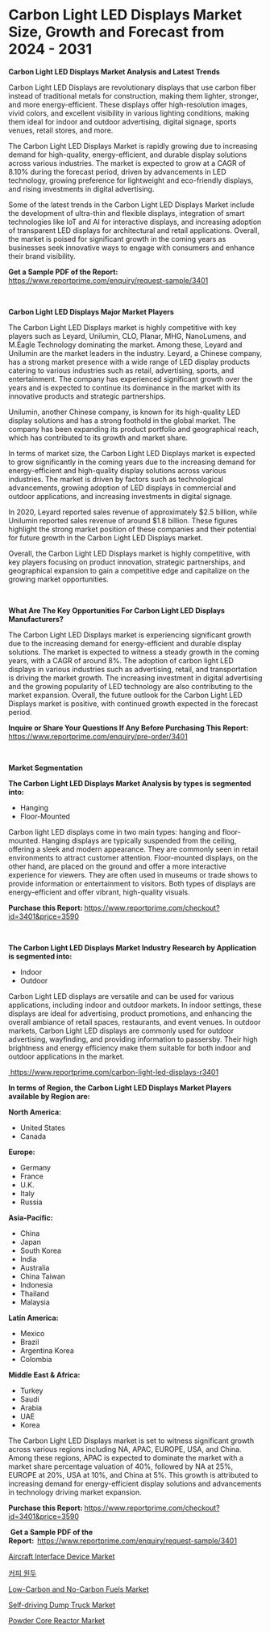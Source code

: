 <p><h1>Carbon Light LED Displays Market Size, Growth and Forecast from 2024 - 2031</h1></p><p><strong>Carbon Light LED Displays Market Analysis and Latest Trends</strong></p>
<p><p>Carbon Light LED Displays are revolutionary displays that use carbon fiber instead of traditional metals for construction, making them lighter, stronger, and more energy-efficient. These displays offer high-resolution images, vivid colors, and excellent visibility in various lighting conditions, making them ideal for indoor and outdoor advertising, digital signage, sports venues, retail stores, and more.</p><p>The Carbon Light LED Displays Market is rapidly growing due to increasing demand for high-quality, energy-efficient, and durable display solutions across various industries. The market is expected to grow at a CAGR of 8.10% during the forecast period, driven by advancements in LED technology, growing preference for lightweight and eco-friendly displays, and rising investments in digital advertising.</p><p>Some of the latest trends in the Carbon Light LED Displays Market include the development of ultra-thin and flexible displays, integration of smart technologies like IoT and AI for interactive displays, and increasing adoption of transparent LED displays for architectural and retail applications. Overall, the market is poised for significant growth in the coming years as businesses seek innovative ways to engage with consumers and enhance their brand visibility.</p></p>
<p><strong>Get a Sample PDF of the Report:&nbsp;</strong> <a href="https://www.reportprime.com/enquiry/request-sample/3401">https://www.reportprime.com/enquiry/request-sample/3401</a></p>
<p>&nbsp;</p>
<p><strong>Carbon Light LED Displays Major Market Players</strong></p>
<p><p>The Carbon Light LED Displays market is highly competitive with key players such as Leyard, Unilumin, CLO, Planar, MHG, NanoLumens, and M.Eagle Technology dominating the market. Among these, Leyard and Unilumin are the market leaders in the industry. Leyard, a Chinese company, has a strong market presence with a wide range of LED display products catering to various industries such as retail, advertising, sports, and entertainment. The company has experienced significant growth over the years and is expected to continue its dominance in the market with its innovative products and strategic partnerships.</p><p>Unilumin, another Chinese company, is known for its high-quality LED display solutions and has a strong foothold in the global market. The company has been expanding its product portfolio and geographical reach, which has contributed to its growth and market share.</p><p>In terms of market size, the Carbon Light LED Displays market is expected to grow significantly in the coming years due to the increasing demand for energy-efficient and high-quality display solutions across various industries. The market is driven by factors such as technological advancements, growing adoption of LED displays in commercial and outdoor applications, and increasing investments in digital signage.</p><p>In 2020, Leyard reported sales revenue of approximately $2.5 billion, while Unilumin reported sales revenue of around $1.8 billion. These figures highlight the strong market position of these companies and their potential for future growth in the Carbon Light LED Displays market.</p><p>Overall, the Carbon Light LED Displays market is highly competitive, with key players focusing on product innovation, strategic partnerships, and geographical expansion to gain a competitive edge and capitalize on the growing market opportunities.</p></p>
<p>&nbsp;</p>
<p><strong>What Are The Key Opportunities For Carbon Light LED Displays Manufacturers?</strong></p>
<p><p>The Carbon Light LED Displays market is experiencing significant growth due to the increasing demand for energy-efficient and durable display solutions. The market is expected to witness a steady growth in the coming years, with a CAGR of around 8%. The adoption of carbon light LED displays in various industries such as advertising, retail, and transportation is driving the market growth. The increasing investment in digital advertising and the growing popularity of LED technology are also contributing to the market expansion. Overall, the future outlook for the Carbon Light LED Displays market is positive, with continued growth expected in the forecast period.</p></p>
<p><strong>Inquire or Share Your Questions If Any Before Purchasing This Report:</strong> <a href="https://www.reportprime.com/enquiry/pre-order/3401">https://www.reportprime.com/enquiry/pre-order/3401</a></p>
<p>&nbsp;</p>
<p><strong>Market Segmentation</strong></p>
<p><strong>The Carbon Light LED Displays Market Analysis by types is segmented into:</strong></p>
<p><ul><li>Hanging</li><li>Floor-Mounted</li></ul></p>
<p><p>Carbon light LED displays come in two main types: hanging and floor-mounted. Hanging displays are typically suspended from the ceiling, offering a sleek and modern appearance. They are commonly seen in retail environments to attract customer attention. Floor-mounted displays, on the other hand, are placed on the ground and offer a more interactive experience for viewers. They are often used in museums or trade shows to provide information or entertainment to visitors. Both types of displays are energy-efficient and offer vibrant, high-quality visuals.</p></p>
<p><strong>Purchase this Report:&nbsp;</strong><a href="https://www.reportprime.com/checkout?id=3401&price=3590">https://www.reportprime.com/checkout?id=3401&price=3590</a></p>
<p>&nbsp;</p>
<p><strong>The Carbon Light LED Displays Market Industry Research by Application is segmented into:</strong></p>
<p><ul><li>Indoor</li><li>Outdoor</li></ul></p>
<p><p>Carbon Light LED displays are versatile and can be used for various applications, including indoor and outdoor markets. In indoor settings, these displays are ideal for advertising, product promotions, and enhancing the overall ambiance of retail spaces, restaurants, and event venues. In outdoor markets, Carbon Light LED displays are commonly used for outdoor advertising, wayfinding, and providing information to passersby. Their high brightness and energy efficiency make them suitable for both indoor and outdoor applications in the market.</p></p>
<p><a href="https://www.reportprime.com/carbon-light-led-displays-r3401">&nbsp;https://www.reportprime.com/carbon-light-led-displays-r3401</a></p>
<p><strong>In terms of Region, the Carbon Light LED Displays Market Players available by Region are:</strong></p>
<p>
    <p> <strong> North America: </strong>
        <ul>
            <li>United States</li>
            <li>Canada</li>
        </ul>
        </p> 
    <p> <strong> Europe: </strong>
        <ul>
            <li>Germany</li>
            <li>France</li>
            <li>U.K.</li>
            <li>Italy</li>
            <li>Russia</li>
        </ul>
        </p> 
    <p> <strong> Asia-Pacific: </strong>
        <ul>
            <li>China</li>
            <li>Japan</li>
            <li>South Korea</li>
            <li>India</li>
            <li>Australia</li>
            <li>China Taiwan</li>
            <li>Indonesia</li>
            <li>Thailand</li>
            <li>Malaysia</li>
        </ul>
        </p> 
    <p> <strong> Latin America: </strong>
        <ul>
            <li>Mexico</li>
            <li>Brazil</li>
            <li>Argentina Korea</li>
            <li>Colombia</li>
        </ul>
        </p> 
    <p> <strong> Middle East & Africa: </strong>
        <ul>
            <li>Turkey</li>
            <li>Saudi</li>
            <li>Arabia</li>
            <li>UAE</li>
            <li>Korea</li>
        </ul>
    </p>
    </p>
<p><p>The Carbon Light LED Displays market is set to witness significant growth across various regions including NA, APAC, EUROPE, USA, and China. Among these regions, APAC is expected to dominate the market with a market share percentage valuation of 40%, followed by NA at 25%, EUROPE at 20%, USA at 10%, and China at 5%. This growth is attributed to increasing demand for energy-efficient display solutions and advancements in technology driving market expansion.</p></p>
<p><strong>Purchase this Report: </strong><a href="https://www.reportprime.com/checkout?id=3401&price=3590">https://www.reportprime.com/checkout?id=3401&price=3590</a></p>
<p>&nbsp;<strong>Get a Sample PDF of the Report:&nbsp;&nbsp;</strong><a href="https://www.reportprime.com/enquiry/request-sample/3401">https://www.reportprime.com/enquiry/request-sample/3401</a></p>
<p><strong></strong></p>
<p><p><a href="https://www.linkedin.com/pulse/aircraft-interface-device-market-size-segmentation-trends-4aqpf">Aircraft Interface Device Market</a></p><p><a href="https://medium.com/@eugenekim6262/%EC%BB%A4%ED%94%BC-%EC%BD%A9-%EC%8B%9C%EC%9E%A5-%EA%B7%9C%EB%AA%A8-%EC%95%84%EB%9D%BC%EB%B9%84%EC%B9%B4-%EB%A1%9C%EB%B6%80%EC%8A%A4%ED%83%80-%EA%B8%B0%ED%83%80-%EC%A0%9C%ED%92%88-%EB%B3%84-%EC%86%8C%EB%A7%A4-%EC%BC%80%EC%9D%B4%ED%84%B0%EB%A7%81-%EA%B8%B0%ED%83%80-%EA%B8%80%EB%A1%9C%EB%B2%8C-%EC%82%B0%EC%97%85-%EB%B6%84%EC%84%9D-%EC%A0%90%EC%9C%A0%EC%9C%A8-%EC%84%B1%EC%9E%A5-%ED%8A%B8%EB%A0%8C%EB%93%9C-%EB%B0%8F-2024%EB%85%84%EB%B6%80%ED%84%B0-2031%EB%85%84%EA%B9%8C%EC%A7%80-%EC%98%88%EC%B8%A1-73a73bdcd12a">커피 원두</a></p><p><a href="https://medium.com/@adribbs56546/global-low-carbon-and-no-carbon-fuels-market-size-share-analysis-by-product-type-by-730fccc588e8">Low-Carbon and No-Carbon Fuels Market</a></p><p><a href="https://medium.com/@othaleffler24/self-driving-dump-truck-market-a-global-and-regional-analysis-focus-on-region-country-level-561121a9c5e2">Self-driving Dump Truck Market</a></p><p><a href="https://github.com/jaidynmorantestelletmjzya/Market-Research-Report-List-3/blob/main/powder-core-reactor-market.md">Powder Core Reactor Market</a></p></p>